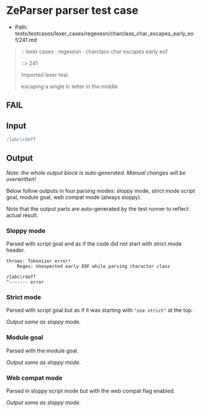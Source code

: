 # ZeParser parser test case

- Path: tests/testcases/lexer_cases/regexesn/charclass_char_escapes_early_eof/241.md

> :: lexer cases : regexesn : charclass char escapes early eof
>
> ::> 241
>
> Imported lexer test
>
> escaping a single lc letter in the middle

## FAIL

## Input

`````js
/[abc\rdeff
`````

## Output

_Note: the whole output block is auto-generated. Manual changes will be overwritten!_

Below follow outputs in four parsing modes: sloppy mode, strict mode script goal, module goal, web compat mode (always sloppy).

Note that the output parts are auto-generated by the test runner to reflect actual result.

### Sloppy mode

Parsed with script goal and as if the code did not start with strict mode header.

`````
throws: Tokenizer error!
    Regex: Unexpected early EOF while parsing character class

/[abc\rdeff
^------- error
`````

### Strict mode

Parsed with script goal but as if it was starting with `"use strict"` at the top.

_Output same as sloppy mode._

### Module goal

Parsed with the module goal.

_Output same as sloppy mode._

### Web compat mode

Parsed in sloppy script mode but with the web compat flag enabled.

_Output same as sloppy mode._
